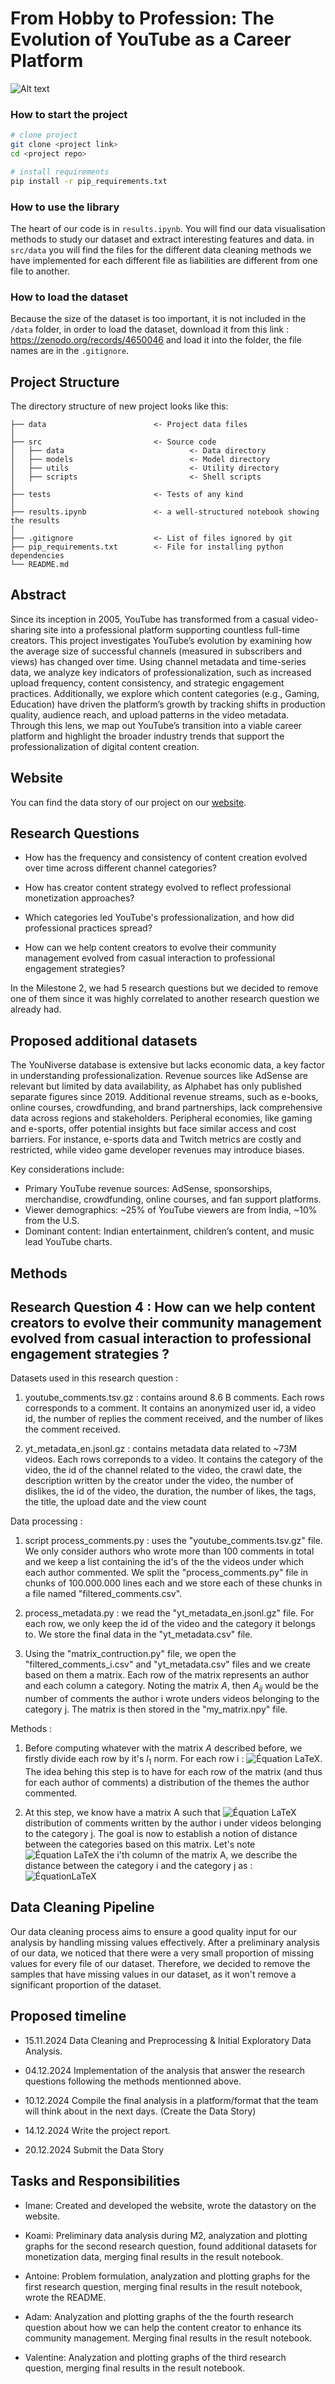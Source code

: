 # From Hobby to Profession: The Evolution of YouTube as a Career Platform

![Alt text](./youniverse.png "YouNiverse")


### How to start the project
```bash
# clone project
git clone <project link>
cd <project repo>

# install requirements
pip install -r pip_requirements.txt
```



### How to use the library
The heart of our code is in ```results.ipynb```. You will find our data visualisation methods to study our dataset and extract interesting features and data.
in ```src/data``` you will find the files for the different data cleaning methods we have implemented for each different file as liabilities are different from one file to another.

### How to load the dataset
Because the size of the dataset is too important, it is not included in the ```/data``` folder, in order to load the dataset,  download it from this link : https://zenodo.org/records/4650046 and load it into the folder, the file names are in the ```.gitignore```.

## Project Structure

The directory structure of new project looks like this:

```
├── data                        <- Project data files
│
├── src                         <- Source code
│   ├── data                            <- Data directory
│   ├── models                          <- Model directory
│   ├── utils                           <- Utility directory
│   ├── scripts                         <- Shell scripts
│
├── tests                       <- Tests of any kind
│
├── results.ipynb               <- a well-structured notebook showing the results
│
├── .gitignore                  <- List of files ignored by git
├── pip_requirements.txt        <- File for installing python dependencies
└── README.md
```



## Abstract

Since its inception in 2005, YouTube has transformed from a casual video-sharing site into
a professional platform supporting countless full-time creators. This project investigates
YouTube’s evolution by examining how the average size of successful channels (measured in
subscribers and views) has changed over time. Using channel metadata and time-series data,
we analyze key indicators of professionalization, such as increased upload frequency, content
consistency, and strategic engagement practices. Additionally, we explore which content categories
(e.g., Gaming, Education) have driven the platform’s growth by tracking shifts in production quality,
audience reach, and upload patterns in the video metadata. Through this lens, we map out YouTube’s
transition into a viable career platform and highlight the broader industry trends that support
the professionalization of digital content creation.

## Website

You can find the data story of our project on our [website](https://webpanada.vercel.app/).

## Research Questions

- How has the frequency and consistency of content creation evolved over time across different channel categories? 

- How has creator content strategy evolved to reflect professional monetization approaches?

- Which categories led YouTube's professionalization, and how did professional practices spread?

- How can we help content creators to evolve their community management evolved from casual interaction to professional engagement strategies?

In the Milestone 2, we had 5 research questions but we decided to remove one of them since it was highly correlated to another research question we already had.

## Proposed additional datasets

The YouNiverse database is extensive but lacks economic data, a key factor in understanding professionalization. Revenue sources like AdSense are relevant but limited by data availability, as Alphabet has only published separate figures since 2019. Additional revenue streams, such as e-books, online courses, crowdfunding, and brand partnerships, lack comprehensive data across regions and stakeholders. Peripheral economies, like gaming and e-sports, offer potential insights but face similar access and cost barriers. For instance, e-sports data and Twitch metrics are costly and restricted, while video game developer revenues may introduce biases.

Key considerations include:
- Primary YouTube revenue sources: AdSense, sponsorships, merchandise, crowdfunding, online courses, and fan support platforms.
- Viewer demographics: ~25% of YouTube viewers are from India, ~10% from the U.S.
- Dominant content: Indian entertainment, children’s content, and music lead YouTube charts.

## Methods

## Research Question 4 : How can we help content creators to evolve their community management evolved from casual interaction to professional engagement strategies ? 

Datasets used in this research question : 
1) youtube_comments.tsv.gz : contains around 8.6 B comments. Each rows corresponds to a comment. It contains an anonymized user id, a video id, the number of replies the comment received, and the number of likes the comment received.
  
2) yt_metadata_en.jsonl.gz : contains metadata data related to ~73M videos. Each rows correponds to a video. It contains the category of the video, the id of the channel related to the video, the crawl date, the description written by the creator under the video, the number of dislikes, the id of the video, the duration, the number of likes, the tags, the title, the upload date and the view count

Data processing : 
1) script process_comments.py : uses the "youtube_comments.tsv.gz" file. We only consider authors who wrote more than 100 comments in total and we keep a list containing the id's of the the videos under which each author commented. We split the "process_comments.py" file in chunks of 100.000.000 lines each and we store each of these chunks in a file named "filtered_comments.csv".

2) process_metadata.py : we read the "yt_metadata_en.jsonl.gz" file. For each row, we only keep the id of the video and the category it belongs to. We store the final data in the "yt_metadata.csv" file.

3) Using the "matrix_contruction.py" file, we open the "filtered_comments_i.csv" and "yt_metadata.csv" files and we create based on them a matrix. Each row of the matrix represents an author and each column a category. Noting the matrix $A$, then $A_{ij}$ would be the number of comments the author i wrote unders videos belonging to the category j. The matrix is then stored in the "my_matrix.npy" file.

Methods : 
1) Before computing whatever with the matrix $A$ described before, we firstly divide each row by it's $l_1$ norm. For each row i :
![Équation LaTeX](https://latex.codecogs.com/svg.image?&space;A_i\leftarrow&space;A_i/||A_i||_{l_1}). The idea behing this step is to have for each row of the matrix (and thus for each author of comments) a distribution of the themes the author commented.

2) At this step, we know have a matrix A such that ![Équation LaTeX](https://latex.codecogs.com/svg.image?A_{ij}=) distribution of comments written by the author i under videos belonging to the category j. The goal is now to establish a notion of distance between the categories based on this matrix. Let's note ![Équation LaTeX](https://latex.codecogs.com/svg.image?A_{:i}) the i'th column of the matrix A, we describe the distance between the category i and the category j as : ![ÉquationLaTeX](https://latex.codecogs.com/svg.image?dist(cat_i,cat_j)=1-\frac{A_{:i}\cdot&space;A_{j:}}{||A_{:i}||||A_{:j}||})




## Data Cleaning Pipeline

Our data cleaning process aims to ensure a good quality input for our analysis by handling missing values effectively. After a preliminary analysis of our data, we noticed that there were a very small proportion of missing values for every file of our dataset. Therefore, we decided to remove the samples that have missing values in our dataset, as it won't remove a significant proportion of the dataset.

## Proposed timeline

- 15.11.2024 Data Cleaning and Preprocessing & Initial Exploratory Data Analysis.

- 04.12.2024 Implementation of the analysis that answer the research questions following the methods mentionned above.

- 10.12.2024 Compile the final analysis in a platform/format that the team will think about in the next days. (Create the Data Story)

- 14.12.2024 Write the project report.

- 20.12.2024 Submit the Data Story


## Tasks and Responsibilities

- Imane: Created and developed the website, wrote the datastory on the website.

- Koami: Preliminary data analysis during M2, analyzation and plotting graphs for the second research question, found additional datasets for monetization data, merging final results in the result notebook.

- Antoine: Problem formulation, analyzation and plotting graphs for the first research question, merging final results in the result notebook, wrote the README.

- Adam: Analyzation and plotting graphs of the the fourth research question about how we can help the content creator to enhance its community management. Merging final results in the result notebook.

- Valentine: Analyzation and plotting graphs of the third research question, merging final results in the result notebook.
